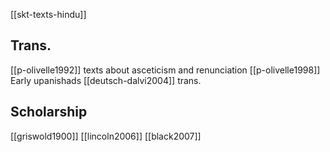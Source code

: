 [[skt-texts-hindu]]

## Trans.
[[p-olivelle1992]] texts about asceticism and renunciation
[[p-olivelle1998]] Early upanishads
[[deutsch-dalvi2004]] trans.
## Scholarship
[[griswold1900]]
[[lincoln2006]]
[[black2007]]


